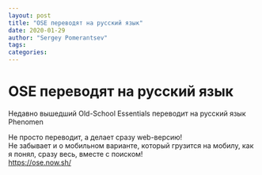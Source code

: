 ```yaml
---
layout: post
title: "OSE переводят на русский язык"
date: 2020-01-29
author: "Sergey Pomerantsev"
tags:
categories:
---
```


# OSE переводят на русский язык

Недавно вышедший Old-School Essentials переводит на русский язык Phenomen

Не просто переводит, а делает сразу web-версию!  
Не забывает и о мобильном варианте, который грузится на мобилу, как я понял, сразу весь, вместе с поиском!  
https://ose.now.sh/
